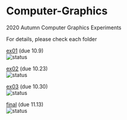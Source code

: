 # Computer-Graphics
2020 Autumn Computer Graphics Experiments

For details, please check each folder <br />

[ex01](https://github.com/Voychek1024/Computer-Graphics/tree/main/ex01) (due 10.9) <br />
![status](https://img.shields.io/badge/status-accepted-brightgreen)

[ex02](https://github.com/Voychek1024/Computer-Graphics/tree/main/ex02) (due 10.23) <br />
![status](https://img.shields.io/badge/status-accepted-brightgreen)

[ex03](https://github.com/Voychek1024/Computer-Graphics/tree/main/ex03) (due 10.30) <br />
![status](https://img.shields.io/badge/status-accepted-brightgreen)

[final](https://github.com/Voychek1024/Computer-Graphics/tree/main/final) (due 11.13) <br />
![status](https://img.shields.io/badge/status-working-yellow)

